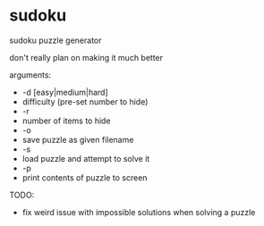 # sudoku
sudoku puzzle generator

don't really plan on making it much better

arguments:
* -d [easy|medium|hard]
 * difficulty (pre-set number to hide)
* -r <int>
 * number of items to hide
* -o <str>
 * save puzzle as given filename
* -s <str>
 * load puzzle and attempt to solve it
* -p
 * print contents of puzzle to screen

TODO:
* fix weird issue with impossible solutions when solving a puzzle
